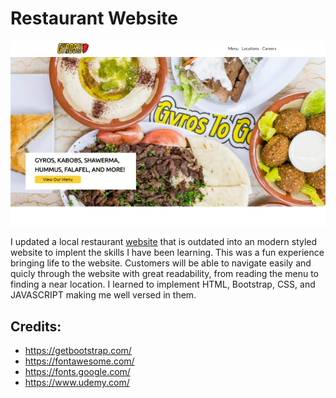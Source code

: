 # Restaurant Website


[![screenshot](gyrostogo.png)](https://dyanar.github.io/GyrosToGoResturantWesbite/)

I updated a local restaurant [website](http://www.gyrostogo1.com/) that is outdated into an modern styled website to implent the skills I have been learning. This was a fun experience bringing life to the website. Customers will be able to navigate easily and quicly through the website with great readability, from reading the menu to finding a near location. I learned to implement HTML, Bootstrap, CSS, and JAVASCRIPT making me well versed in them. 



## Credits:

- https://getbootstrap.com/
- https://fontawesome.com/
- https://fonts.google.com/
- https://www.udemy.com/
